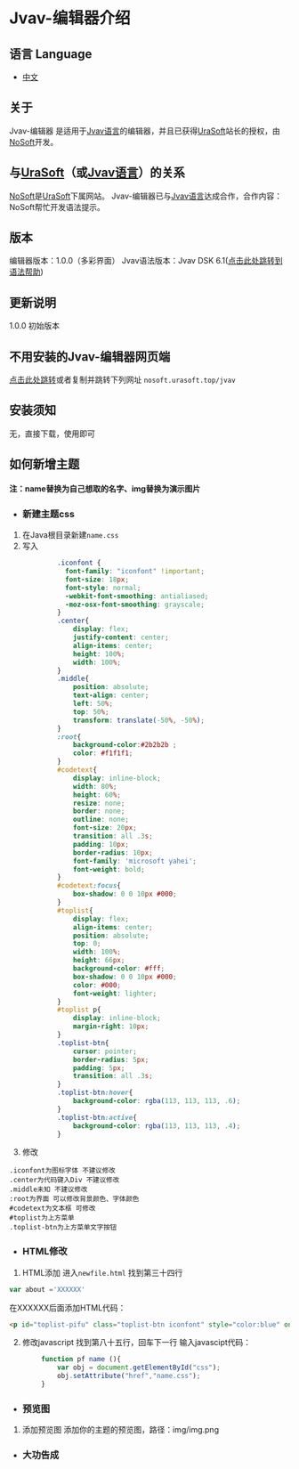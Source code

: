 # Jvav-编辑器介绍
## 语言 Language
- [中文](README.md)
## 关于
Jvav-编辑器 是适用于[Jvav语言](https://jvav.space/)的编辑器，并且已获得[UraSoft](https:urasoft.top)站长的授权，由[NoSoft](https:nosoft.urasoft.top)开发。
## 与[UraSoft](https:urasoft.top)（或[Jvav语言](https://jvav.space/)）的关系
[NoSoft](https:nosoft.urasoft.top)是[UraSoft](https:urasoft.top)下属网站。
Jvav-编辑器已与[Jvav语言](https://jvav.space/)达成合作，合作内容：NoSoft帮忙开发语法提示。
## 版本
编辑器版本：1.0.0（多彩界面）
Jvav语法版本：Jvav DSK 6.1([点击此处跳转到语法帮助](https://docs.jvav.space/))
## 更新说明
1.0.0 初始版本
## 不用安装的Jvav-编辑器网页端
[点击此处跳转](https:nosoft.urasoft.top/jvav)或者复制并跳转下列网址
`nosoft.urasoft.top/jvav`
## 安装须知
无，直接下载，使用即可
## 如何新增主题
#### 注：name替换为自己想取的名字、img替换为演示图片
- ### 新建主题css
1. 在Java根目录新建`name.css`
2. 写入
```css
			.iconfont {
			  font-family: "iconfont" !important;
			  font-size: 18px;
			  font-style: normal;
			  -webkit-font-smoothing: antialiased;
			  -moz-osx-font-smoothing: grayscale;
			}
			.center{
				display: flex;
				justify-content: center;
				align-items: center;
				height: 100%;
				width: 100%;
			}
			.middle{
				position: absolute;
				text-align: center;
				left: 50%;
				top: 50%;
				transform: translate(-50%, -50%);
			}
			:root{
				background-color:#2b2b2b ;
				color: #f1f1f1;
			}
			#codetext{
				display: inline-block;
				width: 80%;
				height: 60%;
				resize: none;
				border: none;
				outline: none;
				font-size: 20px;
				transition: all .3s;
				padding: 10px;
				border-radius: 10px;
				font-family: 'microsoft yahei';
				font-weight: bold;
			}
			#codetext:focus{
				box-shadow: 0 0 10px #000;
			}
			#toplist{
				display: flex;
				align-items: center;
				position: absolute;
				top: 0;
				width: 100%;
				height: 66px;
				background-color: #fff;
				box-shadow: 0 0 10px #000;
				color: #000;
				font-weight: lighter;
			}
			#toplist p{
				display: inline-block;
				margin-right: 10px;
			}
			.toplist-btn{
				cursor: pointer;
				border-radius: 5px;
				padding: 5px;
				transition: all .3s;
			}
			.toplist-btn:hover{
				background-color: rgba(113, 113, 113, .6);
			}
			.toplist-btn:active{
				background-color: rgba(113, 113, 113, .4);
			}
```
3. 修改
```
.iconfont为图标字体 不建议修改
.center为代码键入Div 不建议修改
.middle未知 不建议修改
:root为界面 可以修改背景颜色、字体颜色
#codetext为文本框 可修改
#toplist为上方菜单
.toplist-btn为上方菜单文字按钮
```
- ### HTML修改
1. HTML添加
进入``newfile.html``
找到第三十四行
```javascript
var about ='XXXXXX'
```
在XXXXXX后面添加HTML代码：
```html
<p id="toplist-pifu" class="toplist-btn iconfont" style="color:blue" onclick="pf name ()"><img src="img.png" height="300px"/><br/>name</p>
```
2. 修改javascript
找到第八十五行，回车下一行
输入javascipt代码：
```javascript
        function pf name (){
            var obj = document.getElementById("css");
            obj.setAttribute("href","name.css");
		}
```
- ### 预览图
1. 添加预览图
添加你的主题的预览图，路径：img/img.png
- ### 大功告成
